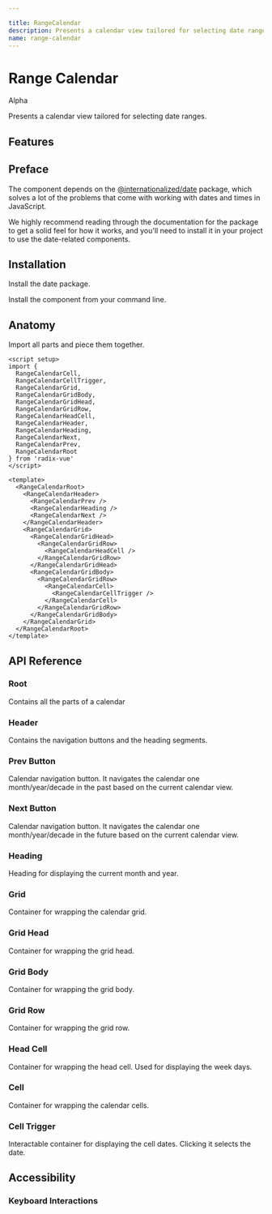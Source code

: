 ```yaml
---

title: RangeCalendar
description: Presents a calendar view tailored for selecting date ranges.
name: range-calendar
---
```


# Range Calendar

<Badge>Alpha</Badge>

<Description>
Presents a calendar view tailored for selecting date ranges.
</Description>

<ComponentPreview name="RangeCalendar" />

## Features

<Highlights
  :features="[
    'Full keyboard navigation',
    'Can be controlled or uncontrolled',
    'Focus is fully managed',
    'Localization support',
    'Highly composable'
  ]"
/>

## Preface

The component depends on the [@internationalized/date](https://react-spectrum.adobe.com/internationalized/date/index.html) package, which solves a lot of the problems that come with working with dates and times in JavaScript.

We highly recommend reading through the documentation for the package to get a solid feel for how it works, and you'll need to install it in your project to use the date-related components.

## Installation

Install the date package.

<InstallationTabs value="@internationalized/date" />

Install the component from your command line.

<InstallationTabs value="radix-vue" />

## Anatomy

Import all parts and piece them together.

```vue
<script setup>
import {
  RangeCalendarCell,
  RangeCalendarCellTrigger,
  RangeCalendarGrid,
  RangeCalendarGridBody,
  RangeCalendarGridHead,
  RangeCalendarGridRow,
  RangeCalendarHeadCell,
  RangeCalendarHeader,
  RangeCalendarHeading,
  RangeCalendarNext,
  RangeCalendarPrev,
  RangeCalendarRoot
} from 'radix-vue'
</script>

<template>
  <RangeCalendarRoot>
    <RangeCalendarHeader>
      <RangeCalendarPrev />
      <RangeCalendarHeading />
      <RangeCalendarNext />
    </RangeCalendarHeader>
    <RangeCalendarGrid>
      <RangeCalendarGridHead>
        <RangeCalendarGridRow>
          <RangeCalendarHeadCell />
        </RangeCalendarGridRow>
      </RangeCalendarGridHead>
      <RangeCalendarGridBody>
        <RangeCalendarGridRow>
          <RangeCalendarCell>
            <RangeCalendarCellTrigger />
          </RangeCalendarCell>
        </RangeCalendarGridRow>
      </RangeCalendarGridBody>
    </RangeCalendarGrid>
  </RangeCalendarRoot>
</template>
```

## API Reference

### Root

Contains all the parts of a calendar

<!-- @include: @/meta/RangeCalendarRoot.md -->

<DataAttributesTable
  :data="[
    {
      attribute: '[data-readonly]',
      values: 'Present when readonly',
    },
    {
      attribute: '[data-disabled]',
      values: 'Present when disabled',
    },
    {
      attribute: '[data-invalid]',
      values: 'Present when invalid',
    }
  ]"
/>

### Header

Contains the navigation buttons and the heading segments.

<!-- @include: @/meta/RangeCalendarHeader.md -->

### Prev Button

Calendar navigation button. It navigates the calendar one month/year/decade in the past based on the current calendar view.

<DataAttributesTable
  :data="[
    {
      attribute: '[data-disabled]',
      values: 'Present when disabled',
    },
  ]"
/>

<!-- @include: @/meta/RangeCalendarPrev.md -->

### Next Button

Calendar navigation button. It navigates the calendar one month/year/decade in the future based on the current calendar view.

<!-- @include: @/meta/RangeCalendarNext.md -->

<DataAttributesTable
  :data="[
    {
      attribute: '[data-disabled]',
      values: 'Present when disabled',
    },
  ]"
/>

### Heading

Heading for displaying the current month and year.

<!-- @include: @/meta/RangeCalendarHeading.md -->

<DataAttributesTable
  :data="[
    {
      attribute: '[data-disabled]',
      values: 'Present when disabled',
    },
  ]"
/>

### Grid

Container for wrapping the calendar grid.

<!-- @include: @/meta/RangeCalendarGrid.md -->

<DataAttributesTable
  :data="[
    {
      attribute: '[data-readonly]',
      values: 'Present when readonly',
    },
    {
      attribute: '[data-disabled]',
      values: 'Present when disabled',
    },
  ]"
/>

### Grid Head

Container for wrapping the grid head.

<!-- @include: @/meta/RangeCalendarGridHead.md -->

### Grid Body

Container for wrapping the grid body.

<!-- @include: @/meta/RangeCalendarGridBody.md -->

### Grid Row

Container for wrapping the grid row.

<!-- @include: @/meta/RangeCalendarGridRow.md -->

### Head Cell

Container for wrapping the head cell. Used for displaying the week days.

<!-- @include: @/meta/RangeCalendarHeadCell.md -->

### Cell

Container for wrapping the calendar cells.

<!-- @include: @/meta/RangeCalendarCell.md -->

<DataAttributesTable
  :data="[
    {
      attribute: '[data-disabled]',
      values: 'Present when disabled',
    },
  ]"
/>

### Cell Trigger

Interactable container for displaying the cell dates. Clicking it selects the date.

<!-- @include: @/meta/RangeCalendarCellTrigger.md -->

<DataAttributesTable
  :data="[
    {
      attribute: '[data-selected]',
      values: 'Present when selected',
    },
    {
      attribute: '[data-value]',
      values: 'The ISO string value of the date.',
    },
    {
      attribute: '[data-disabled]',
      values: 'Present when disabled',
    },
    {
      attribute: '[data-unavailable]',
      values: 'Present when unavailable',
    },
    {
      attribute: '[data-today]',
      values: 'Present when today',
    },
    {
      attribute: '[data-outside-view]',
      values: 'Present when the date is outside the current month it is displayed in.',
    },
    {
      attribute: '[data-outside-visible-view]',
      values: 'Present when the date is outside the months that are visible on the calendar.',
    },
    {
      attribute: '[data-selection-start]',
      values: 'Present when the date is the start of the selection.',
    },
    {
      attribute: '[data-selection-end]',
      values: 'Present when the date is the end of the selection.',
    },
    {
      attribute: '[data-highlighted]',
      values: 'Present when the date is highlighted by the user as they select a range.',
    },
    {
      attribute: '[data-focused]',
      values: 'Present when focused',
    }
  ]"
/>

## Accessibility

### Keyboard Interactions

<KeyboardTable
  :data="[
    {
      keys: ['Tab'],
      description: 'When focus moves onto the calendar, focuses the first navigation button.'
    },
    {
      keys: ['Space'],
      description:`
      <span>
          When the focus is on either <Code>CalendarNext</Code> or <Code>CalendarPrev</Code>, it navigates the calendar. Otherwise, it selects the date.
      </span>
    ` ,
    },
    {
      keys: ['Enter'],
      description:`
      <span>
          When the focus is on either <Code>CalendarNext</Code> or <Code>CalendarPrev</Code>, it navigates the calendar. Otherwise, it selects the date.
      </span>
    ` ,
    },
    {
      keys: ['ArrowLeft', 'ArrowRight', 'ArrowUp', 'ArrowDown'],
      description:
      `
        When the focus is on <Code>CalendarCellTrigger</Code>, it navigates the dates, changing the month/year/decade if necessary.
      `
    }
  ]"
/>
